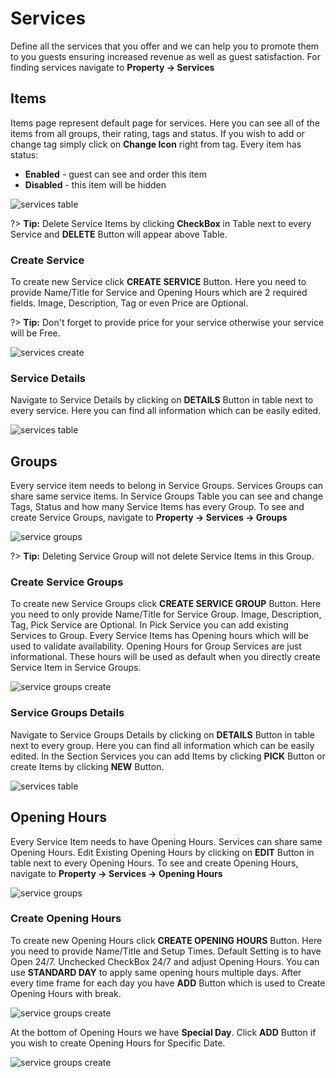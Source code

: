 # Services
Define all the services that you offer and we can help you to promote them to you guests ensuring increased revenue as well as guest satisfaction. For finding services navigate to **Property -> Services**

## Items
Items page represent default page for services. Here you can see all of the items from all groups, their rating, tags and status. If you wish to add or change tag simply click on **Change Icon** right from tag. Every item has status:
- **Enabled** - guest can see and order this item
- **Disabled** - this item will be hidden

![services table](https://static.guestbell.com/img/docs/services/servicesTable.jpg)

?> **Tip:** Delete Service Items by clicking **CheckBox** in Table next to every Service and **DELETE** Button will appear above Table.

### Create Service
To create new Service click **CREATE SERVICE** Button. Here you need to provide Name/Title for Service and Opening Hours which are 2 required fields. Image, Description, Tag or even Price are Optional.

?> **Tip:** Don't forget to provide price for your service otherwise your service will be Free.

![services create](https://static.guestbell.com/img/docs/services/servicesCreate.jpg)

### Service Details
Navigate to Service Details by clicking on **DETAILS** Button in table next to every service. Here you can find all information which can be easily edited. 

![services table](https://static.guestbell.com/img/docs/services/servicesDetails.jpg)

## Groups
Every service item needs to belong in Service Groups. Services Groups can share same service items. In Service Groups Table you can see and change Tags, Status and how many Service Items has every Group. To see and create Service Groups, navigate to **Property -> Services -> Groups**

![service groups](https://static.guestbell.com/img/docs/services/servicesGroups.jpg)

?> **Tip:** Deleting Service Group will not delete Service Items in this Group. 

### Create Service Groups
To create new Service Groups click **CREATE SERVICE GROUP** Button. Here you need to only provide Name/Title for Service Group. Image, Description, Tag, Pick Service are Optional. In Pick Service you can add existing Services to Group. Every Service Items has Opening hours which will be used to validate availability. Opening Hours for Group Services are just informational. These hours will be used as default when you directly create Service Item in Service Groups.

![service groups create](https://static.guestbell.com/img/docs/services/servicesGroupsCreate.jpg)

### Service Groups Details
Navigate to Service Groups Details by clicking on **DETAILS** Button in table next to every group. Here you can find all information which can be easily edited. In the Section Services you can add Items by clicking **PICK** Button or create Items by clicking **NEW** Button.

![services table](https://static.guestbell.com/img/docs/services/servicesGroupsDetails.jpg)

## Opening Hours
Every Service Item needs to have Opening Hours. Services can share same Opening Hours. Edit Existing Opening Hours by clicking on **EDIT** Button in table next to every Opening Hours. To see and create Opening Hours, navigate to **Property -> Services -> Opening Hours**

![service groups](https://static.guestbell.com/img/docs/services/servicesHours.jpg)


### Create Opening Hours
To create new Opening Hours click **CREATE OPENING HOURS** Button. Here you need to provide Name/Title and Setup Times. Default Setting is to have Open 24/7. Unchecked CheckBox 24/7 and adjust Opening Hours. You can use **STANDARD DAY** to apply same opening hours multiple days. After every time frame for each day you have **ADD** Button which is used to Create Opening Hours with break. 

![service groups create](https://static.guestbell.com/img/docs/services/servicesHoursCreate.jpg)

At the bottom of Opening Hours we have **Special Day**. Click **ADD** Button if you wish to create Opening Hours for Specific Date. 

![service groups create](https://static.guestbell.com/img/docs/services/servicesHoursSpecialDay.jpg)

